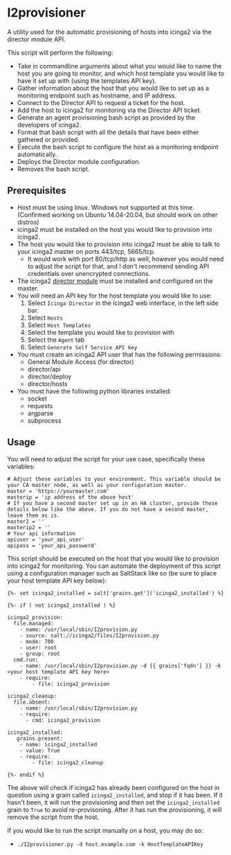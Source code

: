 I2provisioner
=============
A utility used for the automatic provisioning of hosts into icinga2 via the director module API. 

This script will perform the following:
- Take in commandline arguments about what you would like to name the host you are going to monitor, and which host template you would like to have it set up with (using the templates API key).
- Gather information about the host that you would like to set up as a monitoring endpoint such as hostname, and IP address.
- Connect to the Director API to request a ticket for the host.
- Add the host to icinga2 for monitoring via the Director API ticket.
- Generate an agent provisioning bash script as provided by the developers of icinga2.
- Format that bash script with all the details that have been either gathered or provided.
- Execute the bash script to configure the host as a monitoring endpoint automatically.
- Deploys the Director module configuration.
- Removes the bash script.

Prerequisites
--------------
- Host must be using linux. Windows not supported at this time. (Confirmed working on Ubuntu 14.04-20.04, but should work on other distros)
- icinga2 must be installed on the host you would like to provision into icinga2.
- The host you would like to provision into icinga2 must be able to talk to your icinga2 master on ports 443/tcp, 5665/tcp.
    - It would work with port 80/tcp/http as well, however you would need to adjust the script for that, and I don't recommend sending API credentials over unencrypted connections.
- The icinga2 [director module](https://github.com/Icinga/icingaweb2-module-director) must be installed and configured on the master.
- You will need an API key for the host template you would like to use:
    1. Select `Icinga Director` in the icinga2 web interface, in the left side bar.
    2. Select `Hosts`
    3. Select `Host Templates`
    4. Select the template you would like to provision with
    5. Select the `Agent` tab
    6. Select `Generate Self Service API key`
- You must create an icinga2 API user that has the following permissions:
    - General Module Access (for director)
    - director/api
    - director/deploy
    - director/hosts
- You must have the following python libraries installed:
    - socket
    - requests
    - argparse
    - subprocess
 
Usage
-------------------------
You will need to adjust the script for your use case, specifically these variables:
```
# Adjust these variables to your environment. This variable should be your CA master node, as well as your configuration master.
master = 'https://yourmaster.com'
masterip = 'ip address of the above host'
# If you have a second master set up in an HA cluster, provide those details below like the above. If you do not have a second master, leave them as is.
master2 = ''
masterip2 = ''
# Your api information
apiuser = 'your_api_user'
apipass = 'your_api_password'
```
This script should be executed on the host that you would like to provision into icinga2 for monitoring. You can automate the deployment of this script using a configuration manager such as SaltStack like so (be sure to place your host template API key below):
```
{%- set icinga2_installed = salt['grains.get']('icinga2_installed') %}

{%- if ( not icinga2_installed ) %}

icinga2_provision:
  file.managed:
    - name: /usr/local/sbin/I2provision.py
    - source: salt://icinga2/files/I2provision.py
    - mode: 700
    - user: root
    - group: root
  cmd.run:
    - name: /usr/local/sbin/I2provision.py -d {{ grains['fqdn'] }} -k <your host template API key here>
    - require:
        - file: icinga2_provision

icinga2_cleanup:
  file.absent:
    - name: /usr/local/sbin/I2provision.py
    - require:
      - cmd: icinga2_provision

icinga2_installed:
   grains.present:
    - name: icinga2_installed
    - value: True
    - require:
        - file: icinga2_cleanup

{%- endif %}
```
The above will check if icinga2 has already been configured on the host in question using a grain called `icinga2_installed`, and stop if it has been. If it hasn't been, it will run the provisioning and then set the `icinga2_installed` grain to `True` to avoid re-provisoning. After it has run the provisioning, it will remove the script from the host.

 If you would like to run the script manually on a host, you may do so:
  - `./I2provisioner.py -d host.example.com -k HostTemplateAPIKey`
